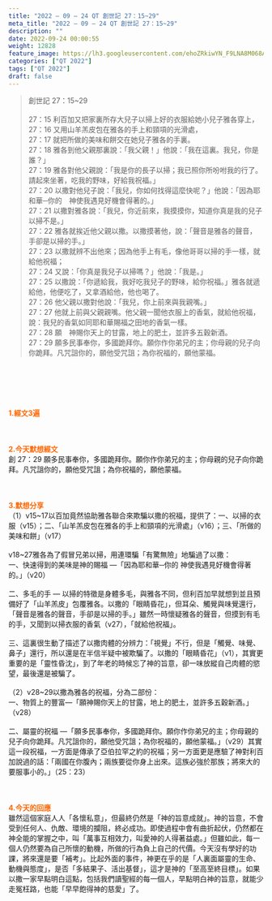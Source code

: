```yaml
---
title: "2022 – 09 – 24 QT 創世記 27：15~29"
meta_title: "2022 – 09 – 24 QT 創世記 27：15~29"
description: ""
date: 2022-09-24 00:00:55
weight: 12828
feature_image: https://lh3.googleusercontent.com/ehoZRkiwYN_F9LNA8M068AYxt73EavCZno-PD1cJRuf5BbSkQVUWr3gNEbt5kSs28Pb_Elg17kSrtf9ybWvojWoMV6I4tPM3vGRGDq6GkKkPdL2Gut4QAIw4-uykKUAtNiKgQKntvsU=w800
categories: ["QT 2022"]
tags: ["QT 2022"]
draft: false
---
```


<blockquote>創世記 27：15~29<br />
<br />
27：15 利百加又把家裏所存大兒子以掃上好的衣服給她小兒子雅各穿上，<br />
27：16 又用山羊羔皮包在雅各的手上和頸項的光滑處，<br />
27：17 就把所做的美味和餅交在她兒子雅各的手裏。<br />
27：18 雅各到他父親那裏說：「我父親！」他說：「我在這裏。我兒，你是誰？」<br />
27：19 雅各對他父親說：「我是你的長子以掃；我已照你所吩咐我的行了。請起來坐著，吃我的野味，好給我祝福。」<br />
27：20 以撒對他兒子說：「我兒，你如何找得這麼快呢？」他說：「因為耶和華─你的　神使我遇見好機會得著的。」<br />
27：21 以撒對雅各說：「我兒，你近前來，我摸摸你，知道你真是我的兒子以掃不是。」<br />
27：22 雅各就挨近他父親以撒。以撒摸著他，說：「聲音是雅各的聲音，手卻是以掃的手。」<br />
27：23 以撒就辨不出他來；因為他手上有毛，像他哥哥以掃的手一樣，就給他祝福；<br />
27：24 又說：「你真是我兒子以掃嗎？」他說：「我是。」<br />
27：25 以撒說：「你遞給我，我好吃我兒子的野味，給你祝福。」雅各就遞給他，他便吃了，又拿酒給他，他也喝了。<br />
27：26 他父親以撒對他說：「我兒，你上前來與我親嘴。」<br />
27：27 他就上前與父親親嘴。他父親一聞他衣服上的香氣，就給他祝福，說：我兒的香氣如同耶和華賜福之田地的香氣一樣。<br />
27：28 願　神賜你天上的甘露，地上的肥土，並許多五穀新酒。<br />
27：29 願多民事奉你，多國跪拜你。願你作你弟兄的主；你母親的兒子向你跪拜。凡咒詛你的，願他受咒詛；為你祝福的，願他蒙福。</blockquote><br />
&nbsp;<br />
<br />
&nbsp;<br />
<br />
<span style="color: #ff6600;"><strong>1.經文3遍</strong></span><br />
<br />
&nbsp;<br />
<br />
<span style="color: #ff6600;"><strong>2.今天默想經文<br />
</strong></span>創 27：29 願多民事奉你，多國跪拜你。願你作你弟兄的主；你母親的兒子向你跪拜。凡咒詛你的，願他受咒詛；為你祝福的，願他蒙福。<br />
<br />
&nbsp;<br />
<br />
<strong><span style="color: #ff6600;">3.默想分享<br />
</span></strong>（1）v15~17以百加竟然協助雅各聯合來欺騙以撒的祝福，提供了：一、以掃的衣服（v15）；二、「山羊羔皮包在雅各的手上和頸項的光滑處」（v16）；三、「所做的美味和餅」（v17）<br />
<br />
v18~27雅各為了假冒兄弟以掃，用連環騙「有驚無險」地騙過了以撒：<br />
一、快速得到的美味是神的賜福 —「因為耶和華─你的 神使我遇見好機會得著的。」（v20）<br />
<br />
二、多毛的手 — 以掃的特徵是身體多毛，與雅各不同，但利百加早就想到並且預備好了「山羊羔皮」包覆雅各。以撒的「眼睛昏花」，但耳朵、觸覺與味覺還行，「聲音是雅各的聲音，手卻是以掃的手。」雖然一時懷疑雅各的聲音，但摸到有毛的手，又聞到以掃衣服的香氣（v27），「就給他祝福」。<br />
<br />
三、這裏很生動了描述了以撒肉體的分辨力：「視覺」不行，但是「觸覺、味覺、鼻子」還行，所以還是在半信半疑中被欺騙了。以撒的「眼睛昏花」（v1），其實更重要的是「靈性昏沈」，到了年老的時候忘了神的旨意，卻一味放縱自己肉體的慾望，最後還是被騙了。<br />
<br />
（2）v28~29以撒為雅各的祝福，分為二部份：<br />
一、物質上的豐富—「願神賜你天上的甘露，地上的肥土，並許多五穀新酒。」（v28）<br />
<br />
二、屬靈的祝福 —「願多民事奉你，多國跪拜你。願你作你弟兄的主；你母親的兒子向你跪拜。凡咒詛你的，願他受咒詛；為你祝福的，願他蒙福。」（v29）其實這一段祝福，一方面是傳承了亞伯拉罕之約的祝福；另一方面更是應驗了神對利百加說過的話：「兩國在你腹內；兩族要從你身上出來。這族必強於那族；將來大的要服事小的。」（25：23）<br />
<br />
&nbsp;<br />
<br />
<strong><span style="color: #ff6600;">4.今天的回應<br />
</span></strong>雖然這個家庭人人「各懷私意」，但最終仍然是「神的旨意成就」。神的旨意，不會受到任何人、仇敵、環境的攔阻，終必成功。即使過程中會有曲折起伏，仍然都在神全能的掌握之中，叫「萬事互相效力，叫愛神的人得著益處。」但雖如此，每一個人仍然要為自己所懷的動機，所做的行為負上自己的代價。今天沒有學好的功課，將來還是要「補考」。比起外面的事件，神更在乎的是「人裏面屬靈的生命、動機與態度」，是否「多結果子、活出基督」，這才是神的「至高至終目標」。如果以撒一家早點明白這點，包括我們讀聖經的每一個人，早點明白神的旨意，就能少走冤枉路，也能「早早飽得神的慈愛」了。<br />
<br />
&nbsp;
        